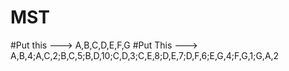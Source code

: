 # MST
#Put this ---> A,B,C,D,E,F,G
#Put This ---> A,B,4;A,C,2;B,C,5;B,D,10;C,D,3;C,E,8;D,E,7;D,F,6;E,G,4;F,G,1;G,A,2
